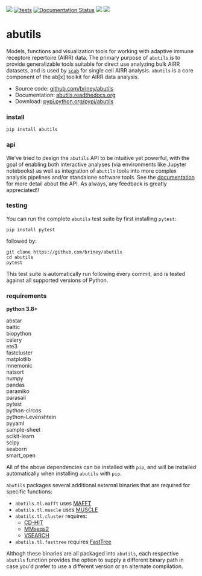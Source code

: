 ![](https://img.shields.io/pypi/v/abutils.svg?colorB=blue)
[![tests](https://github.com/briney/abutils/actions/workflows/pytest.yml/badge.svg)](https://github.com/briney/abutils/actions/workflows/pytest.yml)
[![Documentation Status](https://readthedocs.org/projects/abutils/badge/?version=latest)](https://abutils.readthedocs.io/en/latest/?badge=latest)
![](https://img.shields.io/pypi/pyversions/abutils.svg)
![](https://img.shields.io/badge/license-MIT-blue.svg)

# abutils

Models, functions and visualization tools for working with adaptive immune receptore repertoire (AIRR) data. The primary purpose of `abutils` is to provide generalizable tools suitable for direct use analyzing bulk AIRR datasets, and is used by [`scab`](https://github.com/briney/scab) for single cell AIRR analysis. `abutils` is a core component of the ab\[x\] toolkit for AIRR data analysis.
  
  - Source code: [github.com/briney/abutils](https://github.com/briney/abutils)  
  - Documentation: [abutils.readthedocs.org](http://abutils.readthedocs.org)  
  - Download: [pypi.python.org/pypi/abutils](https://pypi.python.org/pypi/abutils)  
  <!-- - Docker: [hub.docker.com/r/briney/abstar/](https://hub.docker.com/r/briney/abstar/)   -->  
  
### install  
`pip install abutils`  


### api  
We've tried to design the  `abutils` API to be intuitive yet powerful, with the goal of enabling both interactive analyses (via environments like Jupyter notebooks) as well as integration of `abutils` tools into more complex analysis pipelines and/or standalone software tools. See the [documentation](http://abutils.readthedocs.org) for more detail about the API. As always, any feedback is greatly appreciated!!  


### testing  
You can run the complete `abutils` test suite by first installing `pytest`:
```
pip install pytest
```

followed by:

```
git clone https://github.com/briney/abutils
cd abutils
pytest
```

This test suite is automatically run following every commit, and is tested against all supported versions of Python.
  

### requirements  
**python 3.8+**  
  
abstar  
baltic  
biopython  
celery  
ete3  
fastcluster  
matplotlib  
mnemonic  
natsort  
numpy  
pandas  
paramiko  
parasail  
pytest  
python-circos  
python-Levenshtein  
pyyaml  
sample-sheet  
scikit-learn  
scipy  
seaborn  
smart_open  
  
All of the above dependencies can be installed with `pip`, and will be installed automatically when installing `abutils` with `pip`.  
  
`abutils` packages several additional external binaries that are required for specific functions:

* ``abutils.tl.mafft`` uses [MAFFT](https://mafft.cbrc.jp/alignment/software/)
* ``abutils.tl.muscle`` uses [MUSCLE](https://www.drive5.com/muscle/)
* ``abutils.tl.cluster`` requires:
  * [CD-HIT](https://cd-hit.org)
  * [MMseqs2](https://github.com/soedinglab/MMseqs2)
  * [VSEARCH](https://github.com/torognes/vsearch)
* ``abutils.tl.fasttree`` requires [FastTree](http://www.microbesonline.org/fasttree/)

Althogh these binaries are all packaged into `abutils`, each respective `abutils` function provides the option to supply a different binary path in case you'd prefer to use a different version or an alternate compilation.  


